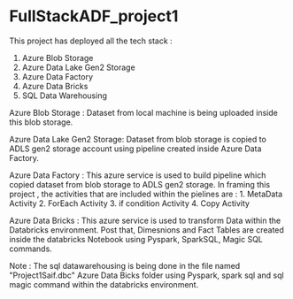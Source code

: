 # FullStackADF_project1
This project has deployed all the tech stack :
1. Azure Blob Storage
2. Azure Data Lake Gen2 Storage
3. Azure Data Factory
4. Azure Data Bricks
5. SQL Data Warehousing




Azure Blob Storage : Dataset from local machine is being uploaded inside this blob storage.

Azure Data Lake Gen2 Storage: Dataset from blob storage is copied to ADLS gen2 storage account using pipeline created inside Azure Data Factory.

Azure Data Factory : This azure service is used to build pipeline which copied dataset from blob storage to ADLS gen2 storage.
In framing this project , the activities that are included within the pielines are :
    1. MetaData Activity
    2. ForEach Activity
    3. if condition Activity
    4. Copy Activity
    
    
Azure Data Bricks : This azure service is used to transform Data within the Databricks environment. Post that, Dimesnions and Fact Tables are created inside the databricks Notebook using Pyspark, SparkSQL, Magic SQL commands.

Note : The sql datawarehousing is being done in the file named "Project1Saif.dbc" Azure Data Bicks folder using Pyspark, spark sql and sql magic command within the databricks environment.
